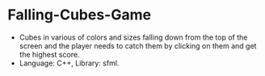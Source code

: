 # Falling-Cubes-Game
*  Cubes in various of colors and sizes falling down from the top of the screen and the player needs to catch them by clicking on them and get the highest score.
*  Language: C++, Library: sfml.
